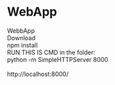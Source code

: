# WebApp
WebbApp
</br>
Download 
</br>
npm install 
</br>
RUN THIS IS CMD in the folder: 
</br>
python -m SimpleHTTPServer 8000  
</br>
http://localhost:8000/


